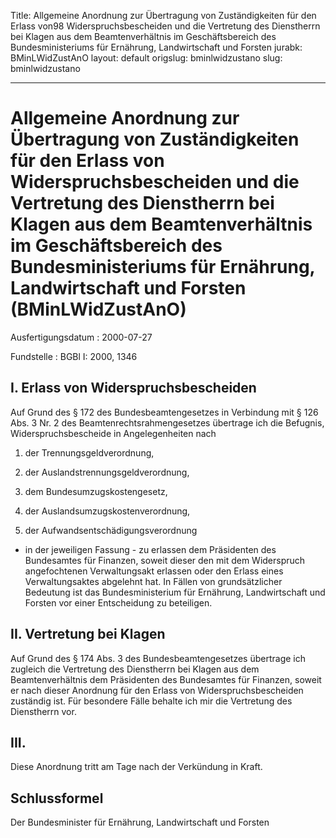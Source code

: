 Title: Allgemeine Anordnung zur Übertragung von Zuständigkeiten für den Erlass von98
  Widerspruchsbescheiden und die Vertretung des Dienstherrn bei Klagen aus dem Beamtenverhältnis
  im Geschäftsbereich des Bundesministeriums für Ernährung, Landwirtschaft und Forsten
jurabk: BMinLWidZustAnO
layout: default
origslug: bminlwidzustano
slug: bminlwidzustano

---

# Allgemeine Anordnung zur Übertragung von Zuständigkeiten für den Erlass von Widerspruchsbescheiden und die Vertretung des Dienstherrn bei Klagen aus dem Beamtenverhältnis im Geschäftsbereich des Bundesministeriums für Ernährung, Landwirtschaft und Forsten (BMinLWidZustAnO)

Ausfertigungsdatum
:   2000-07-27

Fundstelle
:   BGBl I: 2000, 1346



## I. Erlass von Widerspruchsbescheiden

Auf Grund des § 172 des Bundesbeamtengesetzes in Verbindung mit § 126
Abs. 3 Nr. 2 des Beamtenrechtsrahmengesetzes übertrage ich die
Befugnis, Widerspruchsbescheide in Angelegenheiten nach

1.  der Trennungsgeldverordnung,


2.  der Auslandstrennungsgeldverordnung,


3.  dem Bundesumzugskostengesetz,


4.  der Auslandsumzugskostenverordnung,


5.  der Aufwandsentschädigungsverordnung



- in der jeweiligen Fassung - zu erlassen
dem Präsidenten des Bundesamtes für Finanzen, soweit dieser den mit
dem Widerspruch angefochtenen Verwaltungsakt erlassen oder den Erlass
eines Verwaltungsaktes abgelehnt hat. In Fällen von grundsätzlicher
Bedeutung ist das Bundesministerium für Ernährung, Landwirtschaft und
Forsten vor einer Entscheidung zu beteiligen.


## II. Vertretung bei Klagen

Auf Grund des § 174 Abs. 3 des Bundesbeamtengesetzes übertrage ich
zugleich die Vertretung des Dienstherrn bei Klagen aus dem
Beamtenverhältnis dem Präsidenten des Bundesamtes für Finanzen, soweit
er nach dieser Anordnung für den Erlass von Widerspruchsbescheiden
zuständig ist.
Für besondere Fälle behalte ich mir die Vertretung des Dienstherrn
vor.


## III.

Diese Anordnung tritt am Tage nach der Verkündung in Kraft.


## Schlussformel

Der Bundesminister für Ernährung, Landwirtschaft und Forsten

